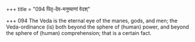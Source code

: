 +++
title = "094 पितृ-देव-मनुष्याणां वेदश्"

+++
094	The Veda is the eternal eye of the manes, gods, and men; the Veda-ordinance (is) both beyond the sphere of (human) power, and beyond the sphere of (human) comprehension; that is a certain fact.